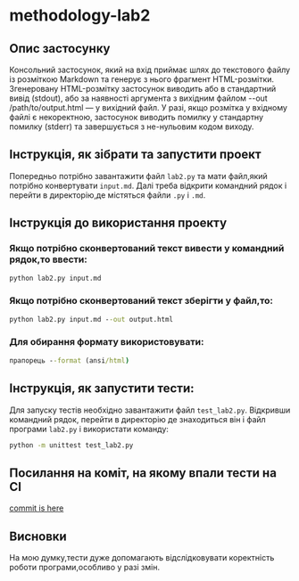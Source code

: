 # methodology-lab2

## Опис застосунку

Консольний застосунок, який на вхід приймає шлях до текстового файлу із розміткою Markdown та генерує з нього фрагмент HTML-розмітки. Згенеровану HTML-розмітку застосунок виводить або в стандартний вивід (stdout), або за наявності аргумента з вихідним файлом --out /path/to/output.html — у вихідний файл. У разі, якщо розмітка у вхідному файлі є некоректною, застосунок виводить помилку у стандартну помилку (stderr) та завершується з не-нульовим кодом виходу.

## Інструкція, як зібрати та запустити проект

Попередньо потрібно завантажити файл `lab2.py` та мати файл,який потрібно конвертувати `input.md`.
Далі треба відкрити командний рядок і перейти в директорію,де містяться файли `.py` i `.md`.

##  Інструкція до використання проекту

### Якщо потрібно сконвертований текст вивести у командний рядок,то ввести:

```cmd
python lab2.py input.md
```

### Якщо потрібно сконвертований текст зберігти у файл,то:

```cmd
python lab2.py input.md --out output.html
```
### Для обирання формату використовувати:

```cmd
прапорець --format (ansi/html)
```

## Інструкція, як запустити тести:

Для запуску тестів необхідно завантажити файл `test_lab2.py`.
Відкривши командний рядок, перейти в директорію де знаходиться він і файл програми `lab2.py` і використати команду:

```cmd
python -m unittest test_lab2.py
```

## Посилання на коміт, на якому впали тести на CI


[commit is here](https://github.com/xastia/methodology-lab2/actions/runs/9252934428/job/25451595763)

## Висновки

На мою думку,тести дуже допомагають відслідковувати коректність роботи програми,особливо у разі змін.
